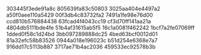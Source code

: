 303445f3ede91a8c
805639fa83c50803
3025aa404e4497a2
a50f0aee110a5429
00f3db4c83732fa2
7491a1fe98e76d00
ccd810b576884438
63fcad4f4043cc19
cf3d70ff141aa21a
4804db5111bde4fe
51b4af31615ab5f5
16c1a0081f462242
1bcf7a2fe07069ff
1dded0f58c1d24bd
3bb097289888dc25
4bed63bcf0012d01
81a32efc58b83526
0944a018e196023c
b51d254e6368e7a7
916dd17c5113b887
3717ae71b4ac2036
459533ec92578b3b
